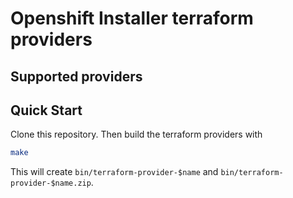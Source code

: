 # Openshift Installer terraform providers

## Supported providers


## Quick Start

Clone this repository. Then build the terraform providers with

```sh
make
```

This will create `bin/terraform-provider-$name` and `bin/terraform-provider-$name.zip`.
